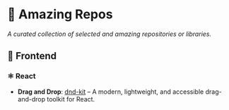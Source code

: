 # 🌟 Amazing Repos  
*A curated collection of selected and amazing repositories or libraries.*

## 🚀 Frontend  
### ⚛️ React  
- **Drag and Drop**: [dnd-kit](https://github.com/clauderic/dnd-kit) – A modern, lightweight, and accessible drag-and-drop toolkit for React.  
